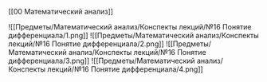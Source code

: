 [[00 Математический анализ]]

![[Предметы/Математический анализ/Конспекты лекций/№16 Понятие дифференциала/1.png]]
![[Предметы/Математический анализ/Конспекты лекций/№16 Понятие дифференциала/2.png]]
![[Предметы/Математический анализ/Конспекты лекций/№16 Понятие дифференциала/3.png]]
![[Предметы/Математический анализ/Конспекты лекций/№16 Понятие дифференциала/4.png]]